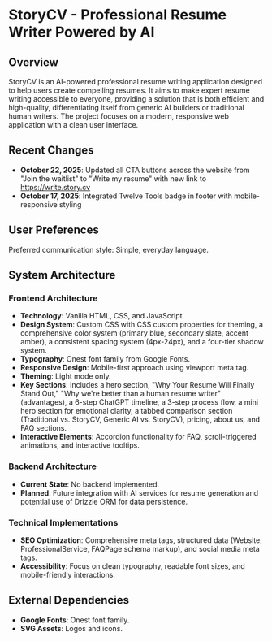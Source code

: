 # StoryCV - Professional Resume Writer Powered by AI

## Overview
StoryCV is an AI-powered professional resume writing application designed to help users create compelling resumes. It aims to make expert resume writing accessible to everyone, providing a solution that is both efficient and high-quality, differentiating itself from generic AI builders or traditional human writers. The project focuses on a modern, responsive web application with a clean user interface.

## Recent Changes
- **October 22, 2025**: Updated all CTA buttons across the website from "Join the waitlist" to "Write my resume" with new link to https://write.story.cv
- **October 17, 2025**: Integrated Twelve Tools badge in footer with mobile-responsive styling

## User Preferences
Preferred communication style: Simple, everyday language.

## System Architecture

### Frontend Architecture
- **Technology**: Vanilla HTML, CSS, and JavaScript.
- **Design System**: Custom CSS with CSS custom properties for theming, a comprehensive color system (primary blue, secondary slate, accent amber), a consistent spacing system (4px-24px), and a four-tier shadow system.
- **Typography**: Onest font family from Google Fonts.
- **Responsive Design**: Mobile-first approach using viewport meta tag.
- **Theming**: Light mode only.
- **Key Sections**: Includes a hero section, "Why Your Resume Will Finally Stand Out," "Why we're better than a human resume writer" (advantages), a 6-step ChatGPT timeline, a 3-step process flow, a mini hero section for emotional clarity, a tabbed comparison section (Traditional vs. StoryCV, Generic AI vs. StoryCV), pricing, about us, and FAQ sections.
- **Interactive Elements**: Accordion functionality for FAQ, scroll-triggered animations, and interactive tooltips.

### Backend Architecture
- **Current State**: No backend implemented.
- **Planned**: Future integration with AI services for resume generation and potential use of Drizzle ORM for data persistence.

### Technical Implementations
- **SEO Optimization**: Comprehensive meta tags, structured data (Website, ProfessionalService, FAQPage schema markup), and social media meta tags.
- **Accessibility**: Focus on clean typography, readable font sizes, and mobile-friendly interactions.

## External Dependencies

- **Google Fonts**: Onest font family.
- **SVG Assets**: Logos and icons.